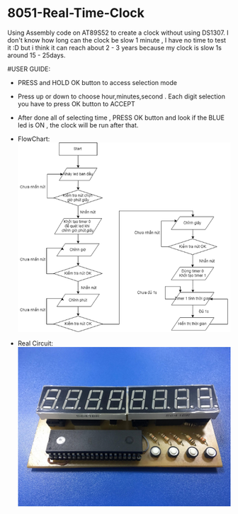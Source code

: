 # 8051-Real-Time-Clock
Using Assembly code on AT89S52 to create a clock without using DS1307.
I don't know how long can the clock be slow 1 minute , I have no time to test it :D but i think it can reach about 2 - 3 years because my clock is slow 1s around 15 - 25days.

#USER GUIDE:

- PRESS and HOLD OK button to access selection mode
- Press up or down to choose hour,minutes,second . Each digit selection you have to press OK button to ACCEPT 
- After done all of selecting time , PRESS OK button and look if the BLUE led is ON , the clock will be run after that.
- FlowChart:
![](FlowChart.png)


- Real Circuit: ![](ClockCircuit.jpg)

